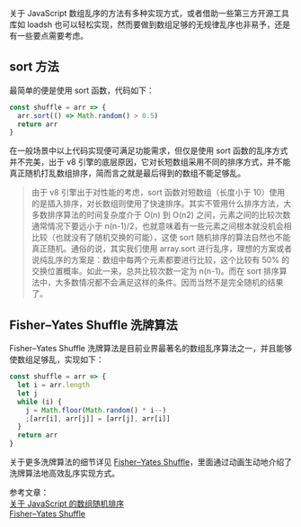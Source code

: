 [pixiv: 38917072]: # "https://chanshiyu.com/poi/2019/42.jpg"

关于 JavaScript 数组乱序的方法有多种实现方式，或者借助一些第三方开源工具库如 loadsh 也可以轻松实现，然而要做到数组足够的无规律乱序也非易予，还是有一些要点需要考虑。

## sort 方法

最简单的便是使用 sort 函数，代码如下：

```javascript
const shuffle = arr => {
  arr.sort(() => Math.random() > 0.5)
  return arr
}
```

在一般场景中以上代码实现便可满足功能需求，但仅是使用 sort 函数的乱序方式并不完美，出于 v8 引擎的底层原因，它对长短数组采用不同的排序方式，并不能真正随机打乱数组排序，简而言之就是最后得到的数组不能足够乱。

> 由于 v8 引擎出于对性能的考虑，sort 函数对短数组（长度小于 10）使用的是插入排序，对长数组则使用了快速排序。其实不管用什么排序方法，大多数排序算法的时间复杂度介于 O(n) 到 O(n2) 之间，元素之间的比较次数通常情况下要远小于 n(n-1)/2，也就意味着有一些元素之间根本就没机会相比较（也就没有了随机交换的可能），这使 sort 随机排序的算法自然也不能真正随机。通俗的说，其实我们使用 array.sort 进行乱序，理想的方案或者说纯乱序的方案是：数组中每两个元素都要进行比较，这个比较有 50% 的交换位置概率。如此一来，总共比较次数一定为 n(n-1)。而在 sort 排序算法中，大多数情况都不会满足这样的条件。因而当然不是完全随机的结果了。

## Fisher–Yates Shuffle 洗牌算法

Fisher–Yates Shuffle 洗牌算法是目前业界最著名的数组乱序算法之一，并且能够使数组足够乱，实现如下：

```javascript
const shuffle = arr => {
  let i = arr.length
  let j
  while (i) {
    j = Math.floor(Math.random() * i--)
    ;[arr[i], arr[j]] = [arr[j], arr[i]]
  }
  return arr
}
```

关于更多洗牌算法的细节详见 [Fisher–Yates Shuffle](https://bost.ocks.org/mike/shuffle/)，里面通过动画生动地介绍了洗牌算法地高效乱序实现方式。

参考文章：  
[关于 JavaScript 的数组随机排序](//blog.oldj.net/2017/01/23/shuffle-an-array-in-javascript/)  
[Fisher–Yates Shuffle](//bost.ocks.org/mike/shuffle/)
